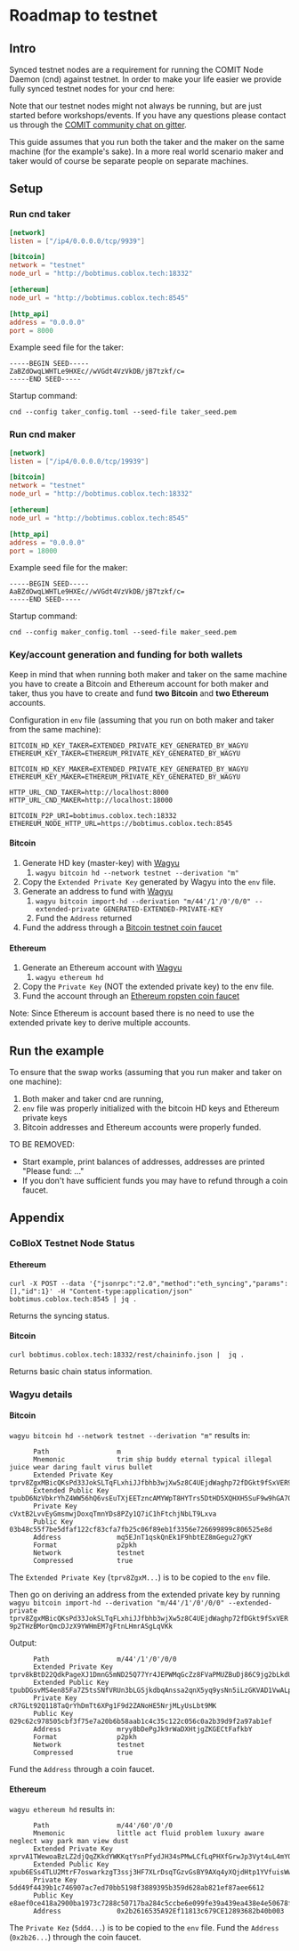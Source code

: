 # Roadmap to testnet

## Intro

Synced testnet nodes are a requirement for running the COMIT Node Daemon (cnd) against testnet. 
In order to make your life easier we provide fully synced testnet nodes for your cnd here:

Note that our testnet nodes might not always be running, but are just started before workshops/events.
If you have any questions please contact us through the [COMIT community chat on gitter](https://gitter.im/comit-network/community).

This guide assumes that you run both the taker and the maker on the same machine (for the example's sake).
In a more real world scenario maker and taker would of course be separate people on separate machines.

## Setup

### Run cnd taker

```toml
[network]
listen = ["/ip4/0.0.0.0/tcp/9939"]

[bitcoin]
network = "testnet"
node_url = "http://bobtimus.coblox.tech:18332"

[ethereum]
node_url = "http://bobtimus.coblox.tech:8545"

[http_api]
address = "0.0.0.0"
port = 8000
```

Example seed file for the taker:
```
-----BEGIN SEED-----
ZaBZdOwqLWHTLe9HXEc//wVGdt4VzVkDB/jB7tzkf/c=
-----END SEED-----
```

Startup command:
```
cnd --config taker_config.toml --seed-file taker_seed.pem
```

### Run cnd maker

```toml
[network]
listen = ["/ip4/0.0.0.0/tcp/19939"]

[bitcoin]
network = "testnet"
node_url = "http://bobtimus.coblox.tech:18332"

[ethereum]
node_url = "http://bobtimus.coblox.tech:8545"

[http_api]
address = "0.0.0.0"
port = 18000
```

Example seed file for the maker:
```
-----BEGIN SEED-----
AaBZdOwqLWHTLe9HXEc//wVGdt4VzVkDB/jB7tzkf/c=
-----END SEED-----
```

Startup command:
```
cnd --config maker_config.toml --seed-file maker_seed.pem
```

### Key/account generation and funding for both wallets

Keep in mind that when running both maker and taker on the same machine you have to create a Bitcoin and Ethereum account for both maker and taker, thus you have to create and fund **two Bitcoin** and **two Ethereum** accounts.

Configuration in `env` file (assuming that you run on both maker and taker from the same machine):

```
BITCOIN_HD_KEY_TAKER=EXTENDED_PRIVATE_KEY_GENERATED_BY_WAGYU
ETHEREUM_KEY_TAKER=ETHEREUM_PRIVATE_KEY_GENERATED_BY_WAGYU

BITCOIN_HD_KEY_MAKER=EXTENDED_PRIVATE_KEY_GENERATED_BY_WAGYU
ETHEREUM_KEY_MAKER=ETHEREUM_PRIVATE_KEY_GENERATED_BY_WAGYU

HTTP_URL_CND_TAKER=http://localhost:8000
HTTP_URL_CND_MAKER=http://localhost:18000

BITCOIN_P2P_URI=bobtimus.coblox.tech:18332
ETHEREUM_NODE_HTTP_URL=https://bobtimus.coblox.tech:8545
```

#### Bitcoin

1. Generate HD key (master-key) with [Wagyu](https://github.com/ArgusHQ/wagyu)
    1. `wagyu bitcoin hd --network testnet --derivation "m"`
2. Copy the `Extended Private Key` generated by Wagyu into the `env` file.
3. Generate an address to fund with [Wagyu](https://github.com/ArgusHQ/wagyu)
    1. `wagyu bitcoin import-hd --derivation "m/44'/1'/0'/0/0" --extended-private GENERATED-EXTENDED-PRIVATE-KEY`
    2. Fund the `Address` returned
4. Fund the address through a [Bitcoin testnet coin faucet](https://coinfaucet.eu/en/btc-testnet/)

#### Ethereum

1. Generate an Ethereum account with [Wagyu](https://github.com/ArgusHQ/wagyu)
    1. `wagyu ethereum hd`
2. Copy the `Private Key` (NOT the extended private key) to the env file.
3. Fund the account through an [Ethereum ropsten coin faucet](https://faucet.metamask.io/)

Note: Since Ethereum is account based there is no need to use the extended private key to derive multiple accounts.

## Run the example

To ensure that the swap works (assuming that you run maker and taker on one machine):
1. Both maker and taker cnd are running,
2. `env` file was properly initialized with the bitcoin HD keys and Ethereum private keys
3. Bitcoin addresses and Ethereum accounts were properly funded.


TO BE REMOVED:
* Start example, print balances of addresses, addresses are printed "Please fund: ..."
* If you don't have sufficient funds you may have to refund through a coin faucet.


## Appendix

### CoBloX Testnet Node Status

#### Ethereum
```
curl -X POST --data '{"jsonrpc":"2.0","method":"eth_syncing","params":[],"id":1}' -H "Content-type:application/json" bobtimus.coblox.tech:8545 | jq .
```

Returns the syncing status.

#### Bitcoin
```
curl bobtimus.coblox.tech:18332/rest/chaininfo.json |  jq .
```

Returns basic chain status information.

### Wagyu details

#### Bitcoin

`wagyu bitcoin hd --network testnet --derivation "m"` results in:

```
      Path                 m
      Mnemonic             trim ship buddy eternal typical illegal juice wear daring fault virus bullet
      Extended Private Key tprv8ZgxMBicQKsPd33JokSLTqFLxhiJJfbhb3wjXw5z8C4UEjdWaghp72fDGkt9fSxVER9p2THzBMorQmcDJzX9YWHmEM7gFtnLHmrASgLqVKk
      Extended Public Key  tpubD6NzVbkrYhZ4WW56hQ6vsEuTXjEETzncAMYWpT8HYTrs5DtHD5XQHXH5SuF9w9hGA7QzHn85EtMywCEkMgfeC82GPmnhP2mB3oMFhytc86M
      Private Key          cVxtB2LvvEyGmsmwjDoxqTmnYDs8PZy1Q7iC1hFtchjNbLT9Lxva
      Public Key           03b48c55f7be5dfaf122cf83cfa7fb25c06f89eb1f3356e726699899c806525e8d
      Address              mq5EJnT1qskQnEk1F9hbtEZ8mGegu27gKY
      Format               p2pkh
      Network              testnet
      Compressed           true
```

The `Extended Private Key` (`tprv8ZgxM...`) is to be copied to the `env` file.

Then go on deriving an address from the extended private key by running 
`wagyu bitcoin import-hd --derivation "m/44'/1'/0'/0/0" --extended-private tprv8ZgxMBicQKsPd33JokSLTqFLxhiJJfbhb3wjXw5z8C4UEjdWaghp72fDGkt9fSxVER9p2THzBMorQmcDJzX9YWHmEM7gFtnLHmrASgLqVKk
`

Output:

```
      Path                 m/44'/1'/0'/0/0
      Extended Private Key tprv8kBtD22QdkPageXJ1DmnG5mND25Q77Yr4JEPWMqGcZz8FVaPMUZBuDj86C9jg2bLkdUUTs37XCpxESt53k3jeM18m1aBrzeT7PPW2cwHBb2
      Extended Public Key  tpubDGsvMS4en85Fa7Z5tsSNfVRUn3bLGSjkdbqAnssa2qnX5yq9ysNn5iLzGKVAD1VwALpp5w3BbdswRx6mePZP8uoNj4M3FqZnJ42LYJE9AYr
      Private Key          cR7GLt92Q118TaQrYhDmTt6XPg1F9d2ZANoHE5NrjMLyUsLbt9MK
      Public Key           029c62c978505cbf3f75e7a20b6b58aab1c4c35c122c056c0a2b39d9f2a97ab1ef
      Address              mryy8bDePgJk9rWaDXHtjgZKGECtFafkbY
      Format               p2pkh
      Network              testnet
      Compressed           true
```

Fund the `Address` through a coin faucet.

#### Ethereum

`wagyu ethereum hd` results in:

```
      Path                 m/44'/60'/0'/0
      Mnemonic             little act fluid problem luxury aware neglect way park man view dust
      Extended Private Key xprvA1TWewoaBzLZ2djQqZKkdYWKKqtYsnPfydJH34sPMwLCfLqPHXfGrwJp3Vyt4uL4mYQHgZaPGK81Y46jHHzsJ4xJj4bPwAqN1oEyimdLGUB
      Extended Public Key  xpub6ESs4TLU2MtrF7oswarkzgT3ssj3HF7XLrDsqTGzvGsBY9AXq4yXQjdHtp1YVfuisWwAr6Zg7nqwoapfjxo5KecZLA9aijwa1zgZLHvNPEY
      Private Key          5dd49f4439b1c746907ac7ed70bb5198f3889395b359d628ab821ef87aee6612
      Public Key           e8aef0ce418a2900ba1973c7288c50717ba284c5ccbe6e099fe39a439ea438e4e50678f3ebd3680b0be32488c3b88a73c3a5baedae2a17a9ac235b75fa80be05
      Address              0x2b2616535A92Ef11813c679CE12893682b40b003
```

The `Private Kez` (`5dd4...`) is to be copied to the `env` file. 
Fund the `Address` (`0x2b26...`) through the coin faucet.